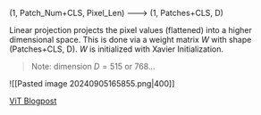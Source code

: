 (1, Patch_Num+CLS, Pixel_Len) ---> (1, Patches+CLS, D)

Linear projection projects the pixel values (flattened) into a higher dimensional space. This is done via a weight matrix $W$ with shape (Patches+CLS, D). $W$ is initialized with Xavier Initialization.

> Note: dimension $D =  515$ or $768...$

![[Pasted image 20240905165855.png|400]]

[ViT Blogpost](https://www.pinecone.io/learn/series/image-search/vision-transformers/)